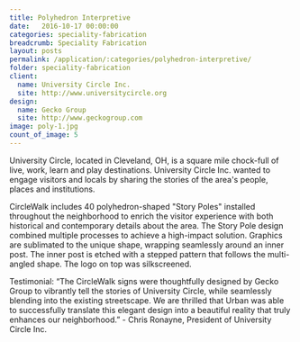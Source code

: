 ```yaml
---
title: Polyhedron Interpretive
date:   2016-10-17 00:00:00
categories: speciality-fabrication
breadcrumb: Speciality Fabrication
layout: posts
permalink: /application/:categories/polyhedron-interpretive/
folder: speciality-fabrication
client:
  name: University Circle Inc.
  site: http://www.universitycircle.org
design: 
  name: Gecko Group
  site: http://www.geckogroup.com 
image: poly-1.jpg
count_of_image: 5
---
```

<div class="col-xs-12 col-sm-12 col-md-12 col-lg-12">
  <p class="application-item__content application-item__content--top">
   University Circle, located in Cleveland, OH, is a square mile chock-full of live, work, learn and play destinations. University Circle Inc. wanted to engage visitors and locals by sharing the stories of the area's people, places and institutions. 
  </p>
  <div class="fotorama application-item__slider" data-nav="thumbs" data-thumbheight="109" border-width="3">
    <a {{ href | img : "fotorama/poly-1.jpg" }}></a>
    <a {{ href | img : "fotorama/poly-2.jpg" }}></a>
    <a {{ href | img : "fotorama/poly-3.jpg" }}></a>
    <a {{ href | img : "fotorama/poly-4.jpg" }}></a>
    <a {{ href | img : "fotorama/poly-5.jpg" }}></a>
  </div>
  <div class="visible-xs application-item__icon-slider">
      <i class="icon-swipe"></i>
    </div>
<p class="application-item__content application-item__content--bottom">
    CircleWalk includes 40 polyhedron-shaped "Story Poles" installed throughout the neighborhood to enrich the visitor experience with both historical and contemporary details about the area.  The Story Pole design combined multiple processes to achieve a high-impact solution. Graphics are sublimated to the unique shape, wrapping seamlessly around an inner post. The inner post is etched with a stepped pattern that follows the multi-angled shape.  The logo on top was silkscreened.
  </p>
<p class="application-item__content application-item__content--bottom">
    Testimonial: 
“The CircleWalk signs were thoughtfully designed by Gecko Group to vibrantly tell the stories of University Circle, while seamlessly blending into the existing streetscape.  We are thrilled that Urban was able to successfully translate this elegant design into a beautiful reality that truly enhances our neighborhood.”
- Chris Ronayne, President of University Circle Inc.

  </p>
</div>
